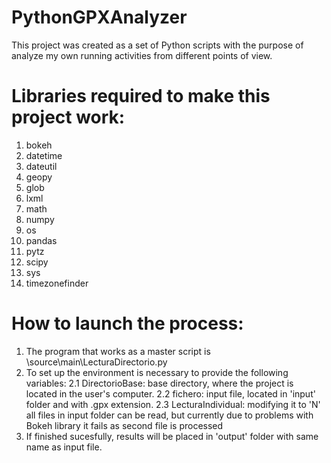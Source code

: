# PythonGPXAnalyzer
This project was created as a set of Python scripts with the purpose of analyze my own running activities from different points of view.

# Libraries required to make this project work:
1. bokeh
2. datetime
3. dateutil
4. geopy
5. glob
6. lxml
7. math
8. numpy
9. os
10. pandas
11. pytz
12. scipy
13. sys
14. timezonefinder

# How to launch the process:
1. The program that works as a master script is \source\main\LecturaDirectorio.py
2. To set up the environment is necessary to provide the following variables:
	2.1 DirectorioBase: base directory, where the project is located in the user's computer.
	2.2 fichero: input file, located in 'input' folder and with .gpx extension.
	2.3 LecturaIndividual: modifying it to 'N' all files in input folder can be read, but currently due to problems with Bokeh library it fails as second file is processed
3. If finished sucesfully, results will be placed in 'output' folder with same name as input file.
